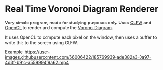 # Real Time Voronoi Diagram Renderer

Very simple program, made for studying purposes only.
Uses [GLFW](https://www.glfw.org) and [OpenCL](https://www.khronos.org/opencl/) to render and compute the [Voronoi Diagram](https://en.wikipedia.org/wiki/Voronoi_diagram).

It uses OpenCL to compute each pixel on the window, then uses a buffer to write this to the screen using GLFW.

Example:
https://user-images.githubusercontent.com/66006422/185769939-ade382a3-0a97-4d3f-b91c-a559994f9a62.mp4

